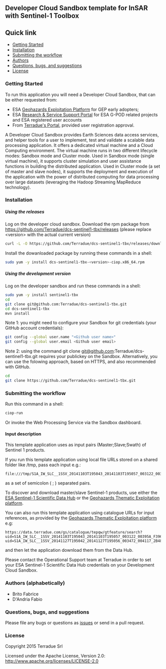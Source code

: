 ## Developer Cloud Sandbox template for InSAR with Sentinel-1 Toolbox



## Quick link
 
* [Getting Started](#getting-started)
* [Installation](#installation)
* [Submitting the workflow](#submit)
* [Authors](#authors)
* [Questions, bugs, and suggestions](#questions)
* [License](#license)

### <a name="getting-started"></a>Getting Started 

To run this application you will need a Developer Cloud Sandbox, that can be either requested from:
* ESA [Geohazards Exploitation Platform](https://geohazards-tep.eo.esa.int) for GEP early adopters;
* ESA [Research & Service Support Portal](http://eogrid.esrin.esa.int/cloudtoolbox/) for ESA G-POD related projects and ESA registered user accounts
* From [Terradue's Portal](http://www.terradue.com/partners), provided user registration approval. 

A Developer Cloud Sandbox provides Earth Sciences data access services, and helper tools for a user to implement, test and validate a scalable data processing application. It offers a dedicated virtual machine and a Cloud Computing environment.
The virtual machine runs in two different lifecycle modes: Sandbox mode and Cluster mode. 
Used in Sandbox mode (single virtual machine), it supports cluster simulation and user assistance functions in building the distributed application.
Used in Cluster mode (a set of master and slave nodes), it supports the deployment and execution of the application with the power of distributed computing for data processing over large datasets (leveraging the Hadoop Streaming MapReduce technology). 
### <a name="installation"></a>Installation


##### Using the releases

Log on the developer cloud sandbox. Download the rpm package from https://github.com/Terradue/dcs-sentinel1-tbx/releases (please replace \<version\> with the actual current version)

```bash
curl -L -O https://github.com/Terradue/dcs-sentinel1-tbx/releases/download/v<version>/dcs-sentinel1-tbx-<version>-ciop.x86_64.rpm
```
Install the dowanloaded package by running these commands in a shell:

```bash
sudo yum -y install dcs-sentinel1-tbx-<version>-ciop.x86_64.rpm
```

##### Using the development version

Log on the developer sandbox and run these commands in a shell:

```bash
sudo yum -y install sentinel1-tbx
cd
git clone git@github.com:Terradue/dcs-sentinel1-tbx.git
cd dcs-sentinel1-tbx
mvn install
```
Note 1: you might need to configure your Sandbox for git credentials (your GitHub account credentials):

```bash
git config --global user.name "<Github user name>"
git config --global user.email <Github user email>
```

Note 2: using the command git clone git@github.com:Terradue/dcs-sentinel1-tbx.git requires your publickey on the Sandbox. Alternatively, you can use the folowing approach, based on HTTPS, and also recommended with GitHub.

```bash
cd
git clone https://github.com/Terradue/dcs-sentinel1-tbx.git
```

### <a name="submit"></a>Submitting the workflow

Run this command in a shell:

```bash
ciop-run
```
Or invoke the Web Processing Service via the Sandbox dashboard.

#### Input description

This template application uses as input pairs (Master;Slave;Swath) of Sentinel 1 products. 

If you run this template application using local file URLs stored on a shared folder like /tmp, pass each input e.g.:

```
file:///tmp/S1A_IW_SLC__1SSV_20141103T195043_20141103T195057_003122_00395A_F396.zip;file:///tmp/S1A_IW_SLC__1SSV_20141127T195042_20141127T195056_003472_004117_2B48.zip;IW3
```
as a set of semicolon ( ; ) separated pairs.


To discover and download master/slave Sentinel-1 products, use either the [ESA Sentinel-1 Scientific Data Hub](https://scihub.esa.int/dhus/) or the [Geohazards Thematic Exploitation platform](https://geohazards-tep.eo.esa.int).

You can also run this template application using catalogue URLs for input references, as provided by the [Geohazards Thematic Exploitation platform](https://geohazards-tep.eo.esa.int) e.g:

```
https://data.terradue.com/gs/catalogue/tepqw/gtfeature/search?uid=S1A_IW_SLC__1SSV_20141103T195043_20141103T195057_003122_00395A_F396;https://data.terradue.com/gs/catalogue/tepqw/gtfeature/search?uid=S1A_IW_SLC__1SSV_20141127T195042_20141127T195056_003472_004117_2B48;IW3
```
and then let the application download them from the Data Hub. 

Please contact the Operational Support team at Terradue in order to set your ESA Sentinel-1 Scientific Data Hub credentials on your Development Cloud Sandbox.

### <a name="authors"></a>Authors (alphabetically)

* Brito Fabrice
* D'Andria Fabio

### <a name="questions"></a>Questions, bugs, and suggestions

Please file any bugs or questions as [issues](https://github.com/geohazards-tep/dcs-template-insar-sentinel1/issues/new) or send in a pull request.

### <a name="license"></a>License

Copyright 2015 Terradue Srl

Licensed under the Apache License, Version 2.0: http://www.apache.org/licenses/LICENSE-2.0


